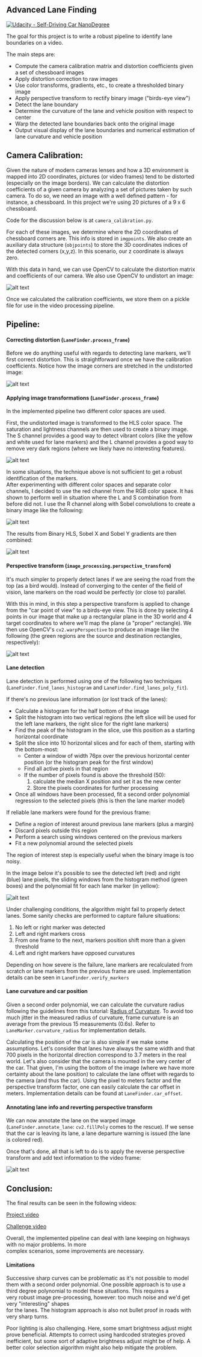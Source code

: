 ## Advanced Lane Finding
[![Udacity - Self-Driving Car NanoDegree](https://s3.amazonaws.com/udacity-sdc/github/shield-carnd.svg)](http://www.udacity.com/drive)


The goal for this project is to write a robust pipeline to identify lane boundaries on a video. 

The main steps are:
 
* Compute the camera calibration matrix and distortion coefficients given a set of chessboard images
* Apply distortion correction to raw images
* Use color transforms, gradients, etc., to create a thresholded binary image
* Apply perspective transform to rectify binary image ("birds-eye view")
* Detect the lane boundary
* Determine the curvature of the lane and vehicle position with respect to center
* Warp the detected lane boundaries back onto the original image
* Output visual display of the lane boundaries and numerical estimation of lane curvature and vehicle position


Camera Calibration:
---

Given the nature of modern cameras lenses and how a 3D environment is mapped into 2D coordinates, 
pictures (or video frames) tend to be distorted (especially on the image borders). 
We can calculate the distortion coefficients of a given camera by 
analyzing a set of pictures taken by such camera. To do so, we need an image with a well defined pattern - 
for instance, a chessboard. In this project we're using 20 pictures of a 9 x 6 chessboard.

Code for the discussion below is at <code>camera_calibration.py</code>.

For each of these images, we determine where the 2D coordinates of chessboard corners are. 
This info is stored in <code>imgpoints</code>. We also create an auxiliary data structure 
(<code>objpoints</code>) to store the 3D coordinates indices of the detected corners (x,y,z). 
In this scenario, our z coordinate is always zero.
 
With this data in hand, we can use OpenCV to calculate the distortion matrix and coefficients of 
our camera. We also use OpenCV to undistort an image:

![alt text](./output_images/image_undistortion.png "Chessboard Distortion")

Once we calculated the calibration coefficients, we store them on a pickle file for use in the 
video processing pipeline.

Pipeline:
---

#### Correcting distortion (<code>LaneFinder.process_frame</code>)

Before we do anything useful with regards to detecting lane markers, we'll first correct distortion. 
This is straightforward once we have the calibration coefficients. Notice how the image corners are 
stretched in the undistorted image:
 
![alt text](./output_images/undistorted_road_image.png "Corrected road image")

#### Applying image transformations (<code>LaneFinder.process_frame</code>)

In the implemented pipeline two different color spaces are used. 

First, the undistorted image is transformed to the HLS color space.
The saturation and lightness channels are then used to create a binary image. The S 
channel provides a good way to detect vibrant colors (like the yellow and white used for lane markers) 
and the L channel provides a good way to remove very dark regions (where we likely have no interesting 
features).
 
![alt text](./output_images/hls_binary.png "HLS Binary")

In some situations, the technique above is not sufficient to get a robust identification of the markers.  
After experimenting with different color spaces and separate color channels, I decided to use the red 
channel from the RGB color space. It has shown to perform well in situation where the L and S 
combination from before did not. 
I use the R channel along with Sobel convolutions to create a binary image like the following:
  
![alt text](./output_images/sobel_xy.png "Sobel XY")
  
The results from Binary HLS, Sobel X and Sobel Y gradients are then combined:

![alt text](./output_images/combined_binary.png "Combined Binary")

#### Perspective transform (<code>image_processing.perspective_transform</code>)

It's much simpler to properly detect lanes if we are seeing the road from 
the top (as a bird would). Instead of converging to the center of the field of vision, lane markers 
on the road would be perfectly (or close to) parallel.

With this in mind, in this step a perspective transform is applied to change from the "car point of view" 
to a birds-eye view. This is done by selecting 4 points in our image that make up a rectangular plane in
the 3D world and 4 target coordinates to where we'll map the plane (a "proper" rectangle). We 
then use OpenCV's <code>cv2.warpPerspective</code> to produce an image like the following (the green regions are 
the source and destination rectangles, respectively):
 
![alt text](./output_images/warped.png "Warped")
 
#### Lane detection
 
Lane detection is performed using one of the following two techniques 
(<code>LaneFinder.find_lanes_histogram</code> and <code>LaneFinder.find_lanes_poly_fit</code>).
  
If there's no previous lane information (or lost track of the lanes):
  
  * Calculate a histogram for the half bottom of the image
  * Split the histogram into two vertical regions (the left slice will be used for the left lane markers, the right 
  slice for the right lane markers)
  * Find the peak of the histogram in the slice, use this position as a starting horizontal coordinate
  * Split the slice into 10 horizontal slices and for each of them, starting with the bottom-most:
    * Center a window of width 76px over the previous horizontal center position 
  (or the histogram peak for the first window)
     * Find all active pixels in that region
     * If the number of pixels found is above the threshold (50):
        1. calculate the median X position and set it as the new center
        2. Store the pixels coordinates for further processing
  * Once all windows have been processed, fit a second order polynomial regression to the selected 
  pixels (this is then the lane marker model) 
  
If reliable lane markers were found for the previous frame:

  * Define a region of interest around previous lane markers (plus a margin)
  * Discard pixels outside this region
  * Perform a search using windows centered on the previous markers
  * Fit a new polynomial around the selected pixels

The region of interest step is especially useful when the binary image is too noisy.

In the image below it's possible to see the detected left (red) and right (blue) lane pixels, the 
sliding windows from the histogram method (green boxes) and the polynomial fit for each lane marker
(in yellow):

![alt text](./output_images/lane_detection_histogram.png "Lane Detection Histogram")

Under challenging conditions, the algorithm might fail to properly detect lanes. Some 
sanity checks are performed to capture failure situations:

1. No left or right marker was detected
2. Left and right markers cross
3. From one frame to the next, markers position shift more than a given threshold
4. Left and right markers have opposed curvatures

Depending on how severe is the failure, lane markers are recalculated from scratch or lane 
markers from the previous frame are used. Implementation details can be seen in <code>LaneFinder.verify_markers</code>

#### Lane curvature and car position
 
Given a second order polynomial, we can calculate the curvature radius following the 
guidelines from this tutorial: [Radius of Curvature](http://www.intmath.com/applications-differentiation/8-radius-curvature.php).
To avoid too much jitter in the measured radius of curvature, frame curvature is an average from the previous 
15 measurements (0.6s). Refer to <code>LaneMarker.curvature_radius</code> for implementation details.

Calculating the position of the car is also simple if we make some assumptions. 
Let's consider that lanes have always the same width and that 700 pixels in the horizontal 
direction correspond to 3.7 meters in the real world. Let's also consider that the camera is mounted in 
the very center of the car. That given, I'm using the bottom of the image (where we have more certainty 
about the lane position) to calculate the lane offset with regards to the camera (and thus the car). 
Using the pixel to meters factor and the perspective transform factor, 
one can easily calculate the car offset in meters. 
Implementation details can be found at <code>LaneFinder.car_offset</code>.

#### Annotating lane info and reverting perspective transform

We can now annotate the lane on the warped image (<code>LaneFinder.annotate_lane</code>: 
<code>cv2.fillPoly</code> comes to the rescue). If we sense that the car is leaving its lane, a lane 
departure warning is issued (the lane is colored red).
 
Once that's done, all that is left to do is to apply the reverse perspective transform and add text 
information to the video frame:

![alt text](./output_images/annotated_lane.png "Annotated Lane")

Conclusion:
---

The final results can be seen in the following videos:

[Project video](./output_videos/project_video.mp4)

[Challenge video](./output_videos/challenge_video.mp4)

Overall, the implemented pipeline can deal with lane keeping on highways with no major problems. In more  
complex scenarios, some improvements are necessary.  


#### Limitations

Successive sharp curves can be problematic as it's not possible to model them with a second order polynomial. 
One possible approach is to use a third degree polynomial to model these situations. This requires a  
very robust image pre-processing, however: too much noise and we'd get very "interesting" shapes  
for the lanes. The histogram approach is also not bullet proof in roads with very sharp turns.

Poor lighting is also challenging. Here, some smart brightness adjust might prove 
beneficial. Attempts to correct using hardcoded strategies proved inefficient, but some sort of adaptive 
brightness adjust might be of help. A better color selection algorithm might also help mitigate 
the problem.
